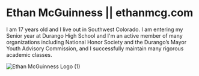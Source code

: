 # Ethan McGuinness || ethanmcg.com
I am 17 years old and I live out in Southwest Colorado. I am entering my Senior year at Durango High School and I'm an active member of many organizations including National Honor Society and the Durango’s Mayor Youth Advisory Commission, and I successfully maintain many rigorous academic classes.

![Ethan McGuinness Logo (1)](https://github.com/EthanGrayMcG/EthanMcGuinness/assets/87328384/7d5ada8f-1d09-4d3c-8f11-475d9aad0dd6)
